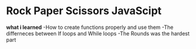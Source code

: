 # Rock Paper Scissors JavaScipt
**what i learned**
-How to create functions properly and use them
-The differneces between If loops and While loops
-The Rounds was the hardest part
